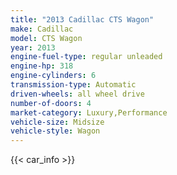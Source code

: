 ```yaml
---
title: "2013 Cadillac CTS Wagon"
make: Cadillac
model: CTS Wagon
year: 2013
engine-fuel-type: regular unleaded
engine-hp: 318
engine-cylinders: 6
transmission-type: Automatic
driven-wheels: all wheel drive
number-of-doors: 4
market-category: Luxury,Performance
vehicle-size: Midsize
vehicle-style: Wagon
---
```


{{< car_info >}}
